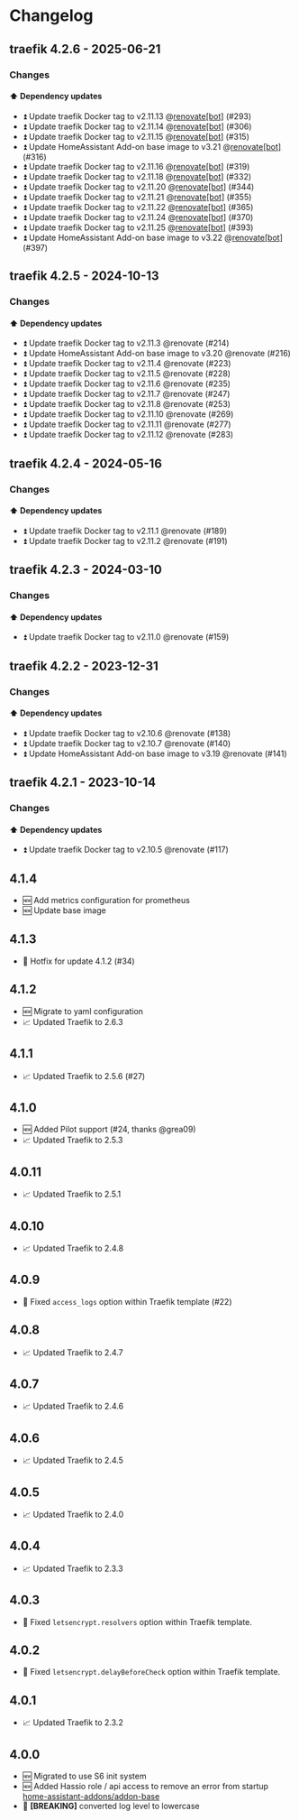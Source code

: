 # Changelog

## traefik 4.2.6 - 2025-06-21

### Changes

#### ⬆️ Dependency updates

- ⏫ Update traefik Docker tag to v2.11.13 @[renovate[bot]](https://github.com/apps/renovate) (#293)
- ⏫ Update traefik Docker tag to v2.11.14 @[renovate[bot]](https://github.com/apps/renovate) (#306)
- ⏫ Update traefik Docker tag to v2.11.15 @[renovate[bot]](https://github.com/apps/renovate) (#315)
- ⏫ Update HomeAssistant Add-on base image to v3.21 @[renovate[bot]](https://github.com/apps/renovate) (#316)
- ⏫ Update traefik Docker tag to v2.11.16 @[renovate[bot]](https://github.com/apps/renovate) (#319)
- ⏫ Update traefik Docker tag to v2.11.18 @[renovate[bot]](https://github.com/apps/renovate) (#332)
- ⏫ Update traefik Docker tag to v2.11.20 @[renovate[bot]](https://github.com/apps/renovate) (#344)
- ⏫ Update traefik Docker tag to v2.11.21 @[renovate[bot]](https://github.com/apps/renovate) (#355)
- ⏫ Update traefik Docker tag to v2.11.22 @[renovate[bot]](https://github.com/apps/renovate) (#365)
- ⏫ Update traefik Docker tag to v2.11.24 @[renovate[bot]](https://github.com/apps/renovate) (#370)
- ⏫ Update traefik Docker tag to v2.11.25 @[renovate[bot]](https://github.com/apps/renovate) (#393)
- ⏫ Update HomeAssistant Add-on base image to v3.22 @[renovate[bot]](https://github.com/apps/renovate) (#397)

## traefik 4.2.5 - 2024-10-13

### Changes

#### ⬆️ Dependency updates

- ⏫ Update traefik Docker tag to v2.11.3 @renovate (#214)
- ⏫ Update HomeAssistant Add-on base image to v3.20 @renovate (#216)
- ⏫ Update traefik Docker tag to v2.11.4 @renovate (#223)
- ⏫ Update traefik Docker tag to v2.11.5 @renovate (#228)
- ⏫ Update traefik Docker tag to v2.11.6 @renovate (#235)
- ⏫ Update traefik Docker tag to v2.11.7 @renovate (#247)
- ⏫ Update traefik Docker tag to v2.11.8 @renovate (#253)
- ⏫ Update traefik Docker tag to v2.11.10 @renovate (#269)
- ⏫ Update traefik Docker tag to v2.11.11 @renovate (#277)
- ⏫ Update traefik Docker tag to v2.11.12 @renovate (#283)

## traefik 4.2.4 - 2024-05-16

### Changes

#### ⬆️ Dependency updates

- ⏫ Update traefik Docker tag to v2.11.1 @renovate (#189)
- ⏫ Update traefik Docker tag to v2.11.2 @renovate (#191)

## traefik 4.2.3 - 2024-03-10

### Changes

#### ⬆️ Dependency updates

- ⏫ Update traefik Docker tag to v2.11.0 @renovate (#159)

## traefik 4.2.2 - 2023-12-31

### Changes

#### ⬆️ Dependency updates

- ⏫ Update traefik Docker tag to v2.10.6 @renovate (#138)
- ⏫ Update traefik Docker tag to v2.10.7 @renovate (#140)
- ⏫ Update HomeAssistant Add-on base image to v3.19 @renovate (#141)

## traefik 4.2.1 - 2023-10-14

### Changes

#### ⬆️ Dependency updates

- ⏫ Update traefik Docker tag to v2.10.5 @renovate (#117)

## 4.1.4

- 🆕 Add metrics configuration for prometheus
- 🆕 Update base image

## 4.1.3

- 🐞 Hotfix for update 4.1.2 (#34)

## 4.1.2

- 🆕 Migrate to yaml configuration
- 📈 Updated Traefik to 2.6.3

## 4.1.1

- 📈 Updated Traefik to 2.5.6 (#27)

## 4.1.0

- 🆕 Added Pilot support (#24, thanks @grea09)
- 📈 Updated Traefik to 2.5.3

## 4.0.11

- 📈 Updated Traefik to 2.5.1

## 4.0.10

- 📈 Updated Traefik to 2.4.8

## 4.0.9

- 🐞 Fixed `access_logs` option within Traefik template (#22)

## 4.0.8

- 📈 Updated Traefik to 2.4.7

## 4.0.7

- 📈 Updated Traefik to 2.4.6

## 4.0.6

- 📈 Updated Traefik to 2.4.5

## 4.0.5

- 📈 Updated Traefik to 2.4.0

## 4.0.4

- 📈 Updated Traefik to 2.3.3

## 4.0.3

- 🐞 Fixed `letsencrypt.resolvers` option within Traefik template.

## 4.0.2

- 🐞 Fixed `letsencrypt.delayBeforeCheck` option within Traefik template.

## 4.0.1

- 📈 Updated Traefik to 2.3.2

## 4.0.0

- 🆕 Migrated to use S6 init system
- 🆕 Added Hassio role / api access to remove an error from startup
  [home-assistant-addons/addon-base](https://github.com/home-assistant-addons/addon-base/issues/41)
- 🐞 **[BREAKING]** converted log level to lowercase
